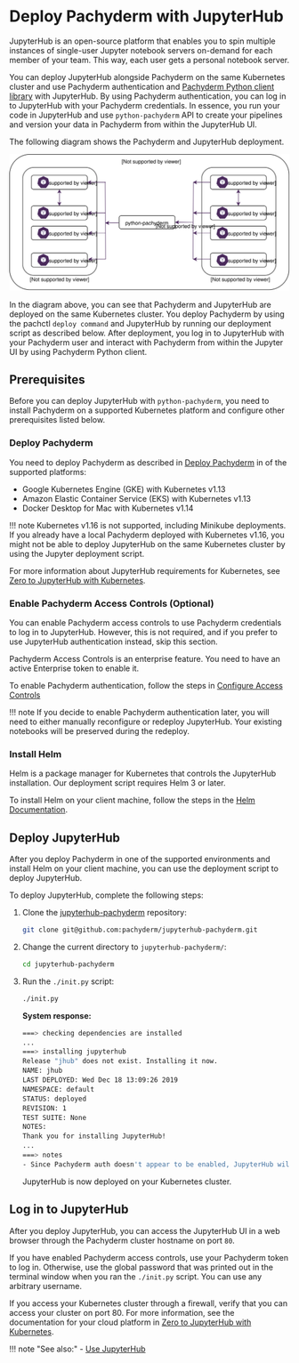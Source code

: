 # Deploy Pachyderm with JupyterHub

JupyterHub is an open-source platform that enables you
to spin multiple instances of single-user Jupyter notebook
servers on-demand for each member of your team.
This way, each user gets a personal notebook server.

You can deploy JupyterHub alongside Pachyderm
on the same Kubernetes cluster and use Pachyderm authentication
and [Pachyderm Python client library](https://github.com/pachyderm/python-pachyderm)
with JupyterHub.
By using Pachyderm authentication, you can log in to JupyterHub with
your Pachyderm credentials. In essence, you run your code
in JupyterHub and use `python-pachyderm` API to create your
pipelines and version your data in Pachyderm from within
the JupyterHub UI.

The following diagram shows the Pachyderm and JupyterHub deployment.

![JupyterHub and Pachyderm Architecture Overview](../../assets/images/d_jupyterhub-pachyderm-arch.svg)

In the diagram above, you can see that Pachyderm and JupyterHub are
deployed on the same Kubernetes cluster. You deploy Pachyderm by
using the pachctl `deploy command` and JupyterHub by running
our deployment script as described below. After deployment, you log in
to JupyterHub with your Pachyderm user and interact with Pachyderm
from within the Jupyter UI by using Pachyderm Python client.

## Prerequisites

Before you can deploy JupyterHub with `python-pachyderm`, you need to
install Pachyderm on a supported Kubernetes platform and configure
other prerequisites listed below.

### Deploy Pachyderm

You need to deploy Pachyderm as described in
[Deploy Pachyderm](deploy/)
in of the supported platforms:

- Google Kubernetes Engine (GKE) with Kubernetes v1.13
- Amazon Elastic Container Service (EKS) with Kubernetes v1.13
- Docker Desktop for Mac with Kubernetes v1.14

!!! note
    Kubernetes v1.16 is not supported, including Minikube deployments.
    If you already have a local Pachyderm deployed with Kubernetes v1.16,
    you might not be able to deploy JupyterHub on the same Kubernetes
    cluster by using the Jupyter deployment script.

For more information about JupyterHub requirements for Kubernetes,
see [Zero to JupyterHub with Kubernetes](https://zero-to-jupyterhub.readthedocs.io/en/latest/).

### Enable Pachyderm Access Controls (Optional)

You can enable Pachyderm access controls to use Pachyderm credentials
to log in to JupyterHub. However, this
is not required, and if you prefer to use JupyterHub authentication
instead, skip this section.

Pachyderm Access Controls is an enterprise feature. You need to have
an active Enterprise token to enable it.

To enable Pachyderm authentication, follow the steps in
[Configure Access Controls](https://docs.pachyderm.com/latest/enterprise/auth/auth/)

!!! note
    If you decide to enable Pachyderm authentication later, you
    will need to either manually reconfigure or redeploy JupyterHub.
    Your existing notebooks will be preserved during
    the redeploy.

### Install Helm

Helm is a package manager for Kubernetes that controls the JupyterHub
installation. Our deployment script requires Helm 3 or later.

To install Helm on your client machine, follow the steps in the
[Helm Documentation](https://helm.sh/docs/intro/install/).

## Deploy JupyterHub

After you deploy Pachyderm in one of the supported environments and
install Helm on your client machine, you can use the deployment script
to deploy JupyterHub.

To deploy JupyterHub, complete the following steps:

1. Clone the [jupyterhub-pachyderm](https://github.com/pachyderm/jupyterhub-pachyderm)
repository:

   ```bash
   git clone git@github.com:pachyderm/jupyterhub-pachyderm.git
   ```

1. Change the current directory to `jupyterhub-pachyderm/`:

   ```bash
   cd jupyterhub-pachyderm
   ```

1. Run the `./init.py` script:

   ```bash
   ./init.py
   ```

   **System response:**

   ```bash
   ===> checking dependencies are installed
   ...
   ===> installing jupyterhub
   Release "jhub" does not exist. Installing it now.
   NAME: jhub
   LAST DEPLOYED: Wed Dec 18 13:09:26 2019
   NAMESPACE: default
   STATUS: deployed
   REVISION: 1
   TEST SUITE: None
   NOTES:
   Thank you for installing JupyterHub!
   ...
   ===> notes
   - Since Pachyderm auth doesn't appear to be enabled, JupyterHub will expect the following global password for users: XXXXXXXXXXXXXXXXXXXXX
   ```

   JupyterHub is now deployed on your Kubernetes cluster.

## Log in to JupyterHub

After you deploy JupyterHub, you can access the JupyterHub UI
in a web browser through the Pachyderm cluster hostname on port
`80`.

If you have enabled Pachyderm access controls, use your Pachyderm
token to log in. Otherwise, use the global password
that was printed out in the terminal window when you ran the
`./init.py` script. You can use any arbitrary username.

If you access your Kubernetes cluster through a firewall, verify that
you can access your cluster on port 80. For more information, see
the documentation for your cloud platform in
[Zero to JupyterHub with Kubernetes](https://zero-to-jupyterhub.readthedocs.io/en/latest/create-k8s-cluster.html).

!!! note "See also:"
    - [Use JupyterHub](../../how-tos/use-jupyterhub/index.md)
